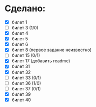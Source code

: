# Сделано:

- [x] билет 1
- [ ] билет 3 (1/0)
- [x] билет 4
- [x] билет 5
- [x] билет 6
- [x] билет 8 (первое задание неизвестно)
- [ ] билет 15 (0/1)
- [x] билет 17 (добавить readme)
- [x] билет 31
- [x] билет 32
- [ ] билет 33 (0/1)
- [ ] билет 36 (1/0)
- [ ] билет 37 (0/1)
- [x] билет 39
- [x] билет 40